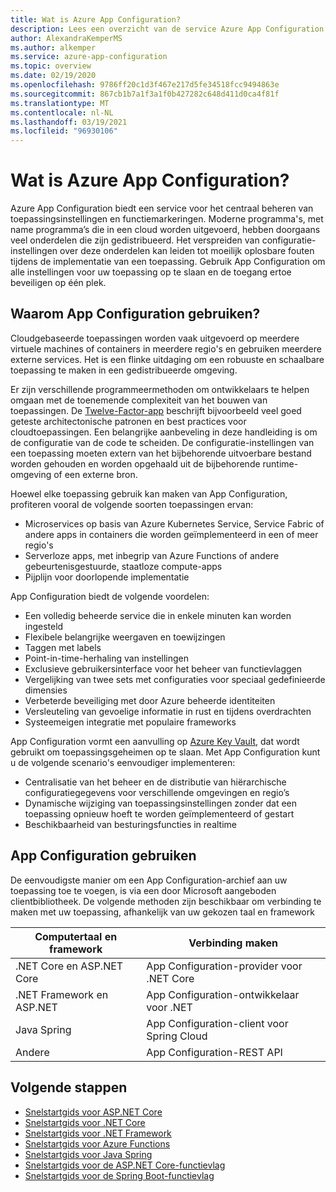 ```yaml
---
title: Wat is Azure App Configuration?
description: Lees een overzicht van de service Azure App Configuration. Begrijp waarom u App Configuration wilt gebruiken en leer hoe u dit kunt gebruiken.
author: AlexandraKemperMS
ms.author: alkemper
ms.service: azure-app-configuration
ms.topic: overview
ms.date: 02/19/2020
ms.openlocfilehash: 9786ff20c1d3f467e217d5fe34518fcc9494863e
ms.sourcegitcommit: 867cb1b7a1f3a1f0b427282c648d411d0ca4f81f
ms.translationtype: MT
ms.contentlocale: nl-NL
ms.lasthandoff: 03/19/2021
ms.locfileid: "96930106"
---
```

# <a name="what-is-azure-app-configuration"></a>Wat is Azure App Configuration?

Azure App Configuration biedt een service voor het centraal beheren van toepassingsinstellingen en functiemarkeringen. Moderne programma's, met name programma’s die in een cloud worden uitgevoerd, hebben doorgaans veel onderdelen die zijn gedistribueerd. Het verspreiden van configuratie-instellingen over deze onderdelen kan leiden tot moeilijk oplosbare fouten tijdens de implementatie van een toepassing. Gebruik App Configuration om alle instellingen voor uw toepassing op te slaan en de toegang ertoe beveiligen op één plek.

## <a name="why-use-app-configuration"></a>Waarom App Configuration gebruiken?

Cloudgebaseerde toepassingen worden vaak uitgevoerd op meerdere virtuele machines of containers in meerdere regio's en gebruiken meerdere externe services. Het is een flinke uitdaging om een robuuste en schaalbare toepassing te maken in een gedistribueerde omgeving.

Er zijn verschillende programmeermethoden om ontwikkelaars te helpen omgaan met de toenemende complexiteit van het bouwen van toepassingen. De [Twelve-Factor-app](https://12factor.net/) beschrijft bijvoorbeeld veel goed geteste architectonische patronen en best practices voor cloudtoepassingen. Een belangrijke aanbeveling in deze handleiding is om de configuratie van de code te scheiden. De configuratie-instellingen van een toepassing moeten extern van het bijbehorende uitvoerbare bestand worden gehouden en worden opgehaald uit de bijbehorende runtime-omgeving of een externe bron.

Hoewel elke toepassing gebruik kan maken van App Configuration, profiteren vooral de volgende soorten toepassingen ervan:

* Microservices op basis van Azure Kubernetes Service, Service Fabric of andere apps in containers die worden geïmplementeerd in een of meer regio's
* Serverloze apps, met inbegrip van Azure Functions of andere gebeurtenisgestuurde, staatloze compute-apps
* Pijplijn voor doorlopende implementatie

App Configuration biedt de volgende voordelen:

* Een volledig beheerde service die in enkele minuten kan worden ingesteld
* Flexibele belangrijke weergaven en toewijzingen
* Taggen met labels
* Point-in-time-herhaling van instellingen
* Exclusieve gebruikersinterface voor het beheer van functievlaggen
* Vergelijking van twee sets met configuraties voor speciaal gedefinieerde dimensies
* Verbeterde beveiliging met door Azure beheerde identiteiten
* Versleuteling van gevoelige informatie in rust en tijdens overdrachten
* Systeemeigen integratie met populaire frameworks

App Configuration vormt een aanvulling op [Azure Key Vault](https://azure.microsoft.com/services/key-vault/), dat wordt gebruikt om toepassingsgeheimen op te slaan. Met App Configuration kunt u de volgende scenario's eenvoudiger implementeren:

* Centralisatie van het beheer en de distributie van hiërarchische configuratiegegevens voor verschillende omgevingen en regio’s
* Dynamische wijziging van toepassingsinstellingen zonder dat een toepassing opnieuw hoeft te worden geïmplementeerd of gestart
* Beschikbaarheid van besturingsfuncties in realtime

## <a name="use-app-configuration"></a>App Configuration gebruiken

De eenvoudigste manier om een App Configuration-archief aan uw toepassing toe te voegen, is via een door Microsoft aangeboden clientbibliotheek. De volgende methoden zijn beschikbaar om verbinding te maken met uw toepassing, afhankelijk van uw gekozen taal en framework

| Computertaal en framework | Verbinding maken |
|---|---|
| .NET Core en ASP.NET Core | App Configuration-provider voor .NET Core |
| .NET Framework en ASP.NET | App Configuration-ontwikkelaar voor .NET |
| Java Spring | App Configuration-client voor Spring Cloud |
| Andere | App Configuration-REST API |

## <a name="next-steps"></a>Volgende stappen

* [Snelstartgids voor ASP.NET Core](./quickstart-aspnet-core-app.md)
* [Snelstartgids voor .NET Core](./quickstart-dotnet-core-app.md)
* [Snelstartgids voor .NET Framework](./quickstart-dotnet-app.md)
* [Snelstartgids voor Azure Functions](./quickstart-azure-functions-csharp.md)
* [Snelstartgids voor Java Spring](./quickstart-java-spring-app.md)
* [Snelstartgids voor de ASP.NET Core-functievlag](./quickstart-feature-flag-aspnet-core.md)
* [Snelstartgids voor de Spring Boot-functievlag](./quickstart-feature-flag-spring-boot.md)
